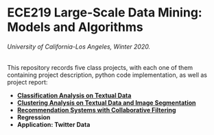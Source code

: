 # ECE219 Large-Scale Data Mining: Models and Algorithms
###### University of California-Los Angeles, Winter 2020.


This repository records five class projects, with each one of them containing project description, python code implementation, as well as project report:
- [**Classification Analysis on Textual Data**](https://github.com/yuhaoyin/UCLA-W20-ECE219-LargeScaleDataMining/tree/master/project1-classification)
- [**Clustering Analysis on Textual Data and Image Segmentation**](https://github.com/yuhaoyin/UCLA-W20-ECE219-LargeScaleDataMining/tree/master/project2-clustering)
- [**Recommendation Systems with Collaborative Filtering**](https://github.com/yuhaoyin/UCLA-W20-ECE219-LargeScaleDataMining/tree/master/project3-recommedation-systems)
- **Regression**
- **Application: Twitter Data**
